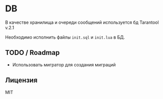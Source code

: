 # DB

В качестве хранилища и очереди сообщений используется бд Tarantool v.2.1

Необходимо исполнить файлы `init.sql` и `init.lua` в БД.

## TODO / Roadmap

* Использовать мигратор для создания миграций


## Лицензия

MIT
